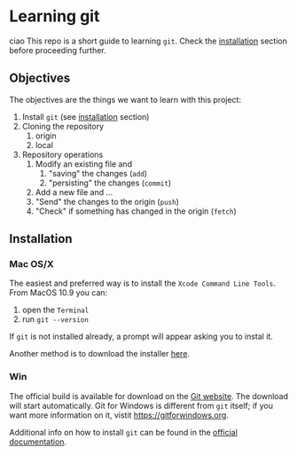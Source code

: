 # Learning git

ciao
This repo is a short guide to learning `git`. Check the [installation](#installation) section before proceeding further.

## Objectives

The objectives are the things we want to learn with this project:

1. Install `git` (see [installation](#installation) section)
1. Cloning the repository
   1. origin
   1. local
1. Repository operations
   1. Modify an existing file and
      1. "saving" the changes (`add`)
      1. "persisting" the changes (`commit`)
   1. Add a new file and ...
   1. "Send" the changes to the origin (`push`)
   1. "Check" if something has changed in the origin (`fetch`)

## Installation

### Mac OS/X

The easiest and preferred way is to install the `Xcode Command Line Tools`. From MacOS 10.9 you can:

1. open the `Terminal`
1. run `git --version`

If `git` is not installed already, a prompt will appear asking you to instal it.

Another method is to download the installer [here](https://git-scm.com/download/mac).

### Win

The official build is available for download on the [Git website](https://git-scm.com/download/win). The download will start automatically. Git for Windows is different from `git` itself; if you want more information on it, vistit https://gitforwindows.org.

Additional info on how to install `git` can be found in the [official documentation](https://git-scm.com/book/en/v2/Getting-Started-Installing-Git).
